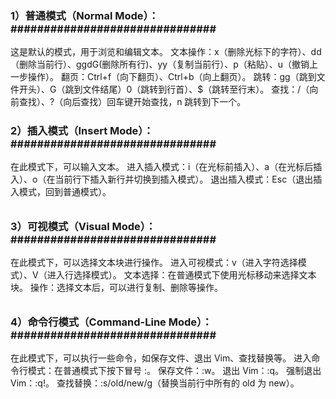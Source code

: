 ### 1）普通模式（Normal Mode）：###############################

这是默认的模式，用于浏览和编辑文本。
文本操作：x（删除光标下的字符）、dd（删除当前行）、ggdG(删除所有行)、yy（复制当前行）、p（粘贴）、u（撤销上一步操作）。
翻页：Ctrl+f（向下翻页）、Ctrl+b（向上翻页）。
跳转：gg（跳到文件开头）、G（跳到文件结尾）0（跳转到行首）、$（跳转至行末）。
查找：/（向前查找）、?（向后查找）回车键开始查找，n 跳转到下一个。

#####


### 2）插入模式（Insert Mode）：###############################

在此模式下，可以输入文本。
进入插入模式：i（在光标前插入）、a（在光标后插入）、o（在当前行下插入新行并切换到插入模式）。
退出插入模式：Esc（退出插入模式，回到普通模式）。

######


### 3）可视模式（Visual Mode）：###############################

在此模式下，可以选择文本块进行操作。
进入可视模式：v（进入字符选择模式）、V（进入行选择模式）。
文本选择：在普通模式下使用光标移动来选择文本块。
操作：选择文本后，可以进行复制、删除等操作。

######

### 4）命令行模式（Command-Line Mode）：###############################

在此模式下，可以执行一些命令，如保存文件、退出 Vim、查找替换等。
进入命令行模式：在普通模式下按下冒号 :。
保存文件：:w。
退出 Vim：:q。
强制退出 Vim：:q!。
查找替换：:s/old/new/g（替换当前行中所有的 old 为 new）。

######
